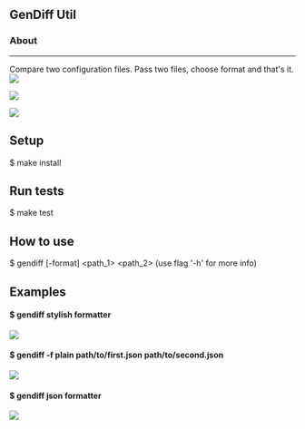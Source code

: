 ## GenDiff Util
### About 
<hr/>
Compare two configuration files. Pass two files, choose format and that's it. <br/>  
<a href="https://codeclimate.com/github/possesion/frontend-project-lvl2/test_coverage"><img src="https://api.codeclimate.com/v1/badges/01d535a023416c5787f0/test_coverage" /></a>

<a href="https://codeclimate.com/github/possesion/frontend-project-lvl2/maintainability"><img src="https://api.codeclimate.com/v1/badges/01d535a023416c5787f0/maintainability" /></a>

![](https://github.com/possesion/frontend-project-lvl2/workflows/main.yml/badge.svg)

## Setup
$ make install
## Run tests
$ make test
## How to use
$ gendiff [-format] <path_1> <path_2> 
(use flag '-h' for more info)

## Examples
#### $ gendiff stylish formatter
<a href="https://asciinema.org/a/kARlORnAXAbMA84a1nA6W14Gd" target="_blank"><img src="https://asciinema.org/a/kARlORnAXAbMA84a1nA6W14Gd.svg" /></a>

#### $ gendiff -f plain path/to/first.json path/to/second.json
<a href="https://asciinema.org/a/8cNIo53bhJLCqlfkNFUfLLAvR" target="_blank"><img src="https://asciinema.org/a/8cNIo53bhJLCqlfkNFUfLLAvR.svg" /></a>


#### $ gendiff json formatter
<a href="https://asciinema.org/a/67Rzybs1fmotQ6BBqFw8cv0vL" target="_blank"><img src="https://asciinema.org/a/67Rzybs1fmotQ6BBqFw8cv0vL.svg" /></a>

